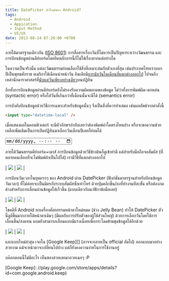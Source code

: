 ```yaml
---
title: DatePicker ตัวใหม่ของ Android?
tags:
  - Android
  - Appication
  - Input Method
  - UI/UX
date: 2013-08-24 07:20:00 +0700
---
```


ภายใต้มาตรฐานเดียวกัน ([ISO 8601][xkcd 1179]) การสื่อสารเรื่องวันที่ไม่ควรเป็นปัญหาระหว่างวัฒนธรรม และการป้อนข้อมูลผ่านคีย์บอร์ดโดยยึดหลักการนี้ก็ไม่ใช่เรื่องยากแต่อย่างใด

ในความเป็นจริงนั้น แต่ละวัฒนธรรมย่อมเลือกใช้สิ่งที่เหมาะสมกับตัวเองที่สุด เช่นประเทศไทยเราบอกปีเป็นพุทธศักราช อเมริกาใช้เดือนนำหน้าวัน อินเดียมี[การนับวันในเดือนที่แตกต่างออกไป][hindu calendar] ไปจนถึงเหล่านักดาราศาสตร์ที่[นับแค่วันเพียงอย่างเดียว][julian day]บนปฏิทิน

อีกทั้งการป้อนข้อมูลผ่านคีย์บอร์ดยังไม่รองรับความผิดพลาดของข้อมูล ไม่ว่าทั้งการพิมพ์ผิด-ตกหล่น (syntactic error) หรือใส่วันที่เกินกว่าที่เดือนนั้นจะมีได้ (semantics error)

การบังคับป้อนข้อมูลด้วยวิธีการเฉพาะสำหรับข้อมูลนั้นๆ จึงเป็นสิ่งที่ควรทำเสมอ เช่นผลลัพธ์จากคำสั่งนี้

``` html
<input type="datetime-local" />
```

เมื่อแสดงผลในคอมพิวเตอร์ จะมีตัวอักษรกำกับเลยว่าต้องพิมพ์ค่าใดตรงไหนบ้าง หรือจะขอความช่วยเหลือเพิ่มเติมเป็นการเปิดปฏิทินมาเลือกวันเดือนปีเลยก็ย่อมได้

<input type="datetime-local" />

ภายใต้วัฒนธรรมคีย์บอร์ด+เมาส์ การป้อนข้อมูลด้วยวิธีข้างต้นก็ดูเข้าท่าดี แต่สำหรับมือถือจอสัมผัส (ที่หลายคนเลือกที่จะไม่พิมพ์ถ้าเป็นไปได้) เรามีวิธีที่แตกต่างออกไป

| ![][1st-date] | ![][1st-time] |

การป้อนวันเวลาในยุคแรกๆ ของ Android ผ่าน DatePicker (ฟังก์ชันมาตรฐานสำหรับป้อนข้อมูลวันเวลา) ที่ไม่ค่อยจะเป็นมิตรกับระบบสัมผัสซักเท่าไหร่ ด้วยปุ่มคลิกขึ้น/ลงที่ทำงานทีละขั้น หรือต้องกดค้างสำหรับการเลื่อนผ่านข้อมูลให้เร็วขึ้น (แบบเดียวกับนาฬิกาข้อมือเลย)

| ![][2nd-date] | ![][2nd-time] |

โชคดีที่ Android ยกเครื่องศัลยกรรมหน้าตาใหม่หมด (ช่วง Jelly Bean) ทำให้ DatePicker ตัวนี้ดูดีขึ้นมากภายใต้หน้าตาเดิมๆ (มีผลกับการปรับตัวของผู้ใช้ส่วนใหญ่) ด้วยการเลือกวันโดยใช้การเลื่อนขึ้น/ลงแทน แถมยังสามารถเลื่อนแบบมีแรงเฉื่อยเพื่อกระโดดข้ามชุดข้อมูลได้อีกด้วย

| ![][3rd-date] | ![][3rd-time] |

และแบบใหม่ล่าสุด เจอใน [Google Keep][] (อาจจะกลายเป็น official ถัดไป) ออกแบบมาอย่างสวยงาม แม้จะหน้าตาจะเปลี่ยนไปบ้าง แต่ก็ยังคงความง่ายในการใช้งานอยู่

บล๊อกตอนนี้ไม่มีอะไร เห็นของสวยเลยมาอวยเฉยๆ :P


[1st-date]: /images/program/date-picker/1st-date.png
[1st-time]: /images/program/date-picker/1st-time.png
[2nd-date]: /images/program/date-picker/2nd-date.png
[2nd-time]: /images/program/date-picker/2nd-time.png
[3rd-date]: /images/program/date-picker/3rd-date.png
[3rd-time]: /images/program/date-picker/3rd-time.png

[xkcd 1179]: //xkcd.com/1179/
[hindu calendar]: //en.wikipedia.org/wiki/Hindu_calendar
[julian day]: //en.wikipedia.org/wiki/Julian_day
[Google Keep]: //play.google.com/store/apps/details?id=com.google.android.keep)
